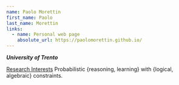 ```yaml
---
name: Paolo Morettin
first_name: Paolo
last_name: Morettin
links:
  - name: Personal web page
    absolute_url: https://paolomorettin.github.io/
---
```

_**University of Trento**_

<ins>Research Interests</ins>
Probabilistic {reasoning, learning} with {logical, algebraic} constraints.
